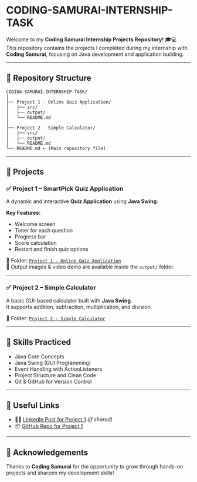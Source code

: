 # CODING-SAMURAI-INTERNSHIP-TASK

Welcome to my **Coding Samurai Internship Projects Repository!** 🎓💻  
This repository contains the projects I completed during my internship with **Coding Samurai**, focusing on Java development and application building.

---

## 📁 Repository Structure

```
CODING-SAMURAI-INTERNSHIP-TASK/
│
├── Project 1 - Online Quiz Application/
│   ├── src/
│   ├── output/
│   └── README.md
│
├── Project 2 - Simple Calculator/
│   ├── src/
│   ├── output/
│   └── README.md
└── README.md ← (Main repository file)
```

---

## 🚀 Projects

### ✅ Project 1 – SmartPick Quiz Application
A dynamic and interactive **Quiz Application** using **Java Swing**.

**Key Features:**
- Welcome screen
- Timer for each question
- Progress bar
- Score calculation
- Restart and finish quiz options

📂 Folder: [`Project 1 - Online Quiz Application`](./Project%201%20-%20Online%20Quiz%20Application)  
📸 Output images & video demo are available inside the `output/` folder.

---

### ✅ Project 2 – Simple Calculator
A basic GUI-based calculator built with **Java Swing**.  
It supports addition, subtraction, multiplication, and division.

📂 Folder: [`Project 2 - Simple Calculator`](./Project%202%20-%20Simple%20Calculator)

---

## 🧠 Skills Practiced

- Java Core Concepts  
- Java Swing (GUI Programming)  
- Event Handling with ActionListeners  
- Project Structure and Clean Code  
- Git & GitHub for Version Control

---

## 🔗 Useful Links

- 👨‍💻 [LinkedIn Post for Project 1](https://www.linkedin.com/in/pritish9156) *(if shared)*
- 📦 [GitHub Repo for Project 1](https://github.com/pritish9156/CODING-SAMURAI-INTERNSHIP-TASK/tree/main/Project%201%20-%20Online%20Quiz%20Application)

---

## 🙌 Acknowledgements

Thanks to **Coding Samurai** for the opportunity to grow through hands-on projects and sharpen my development skills!

